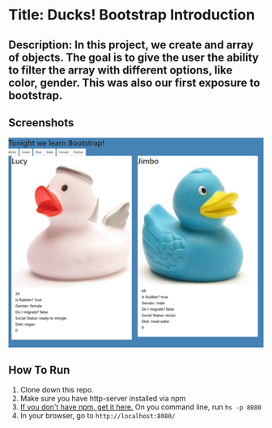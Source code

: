 # Title: Ducks! Bootstrap Introduction 

## Description: In this project, we create and array of objects. The goal is to give the user the ability to filter the array with different options, like color, gender. This was also our first exposure to bootstrap. 

## Screenshots
![Project Screenshot](./screenshots/ducks_screenshot_1.png)

## How To Run
1. Clone down this repo.
1. Make sure you have http-server installed via npm
1. [If you don't have npm, get it here.](https://www.npmjs.com/package/http-server) On you command line, run `hs -p 8080`
1. In your browser, go to `http://localhost:8080/`


